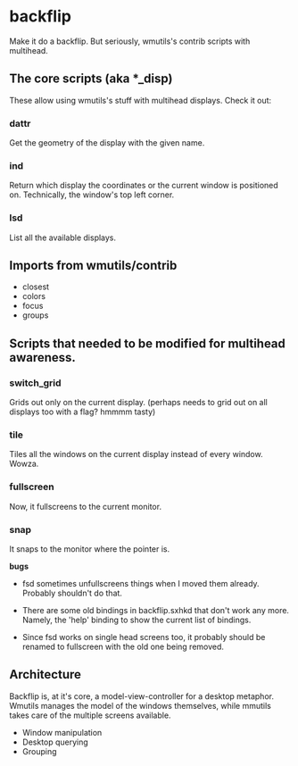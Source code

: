 # backflip
Make it do a backflip. But seriously, wmutils's contrib scripts with multihead.



## The core scripts (aka *_disp)

These allow using wmutils's stuff with multihead displays. Check it out:

### dattr
Get the geometry of the display with the given name.

### ind
Return which display the coordinates or the current window is positioned on. Technically, the window's top left corner.

### lsd 
List all the available displays.

## Imports from wmutils/contrib
* closest
* colors
* focus
* groups

## Scripts that needed to be modified for multihead awareness.

### switch_grid
Grids out only on the current display. (perhaps needs to grid out on all displays too with a flag? hmmmm tasty)

### tile
Tiles all the windows on the current display instead of every window. Wowza.

### fullscreen
Now, it fullscreens to the current monitor. 

### snap
It snaps to the monitor where the pointer is. 


**bugs**

- fsd sometimes unfullscreens things when I moved them already. Probably shouldn't do that. 

- There are some old bindings in backflip.sxhkd that don't work any more. Namely, the 'help' binding to show the current list of bindings. 

- Since fsd works on single head screens too, it probably should be renamed to fullscreen with the old one being removed.


## Architecture

Backflip is, at it's core, a model-view-controller for a desktop metaphor. Wmutils manages the model of the windows themselves, while mmutils takes care of the multiple screens available. 

- Window manipulation
- Desktop querying
- Grouping

